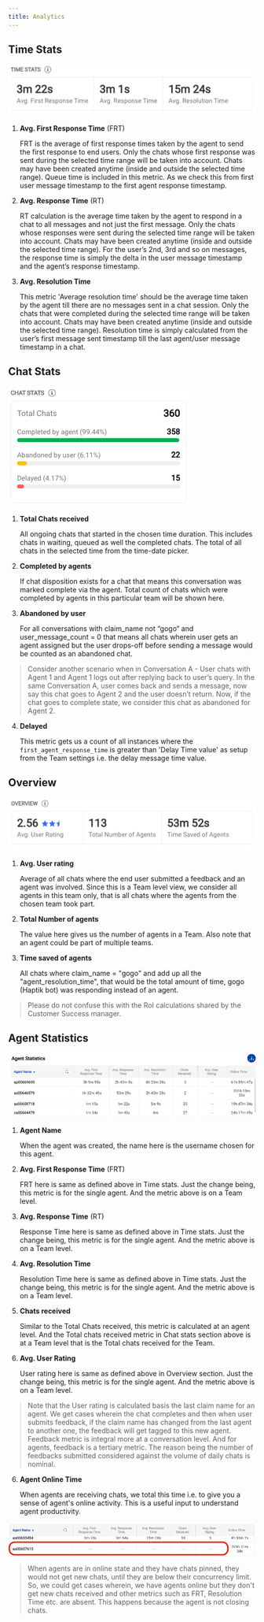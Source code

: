```yaml
---
title: Analytics
---
```


## Time Stats

![Time_stats](assets/time_stats.png)

1. **Avg. First Response Time** (FRT)

    FRT is the average of first response times taken by the agent to send the first response to end users. Only the chats whose first response was sent during the selected time range will be taken into account. Chats may have been created anytime (inside and outside the selected time range). Queue time is included in this metric. As we check this from first user message timestamp to the first agent response timestamp.
    
2. **Avg. Response Time** (RT)

    RT calculation is the average time taken by the agent to respond in a chat to all messages and not just the first message. Only the chats whose responses were sent during the selected time range will be taken into account. Chats may have been created anytime (inside and outside the selected time range). For the user’s 2nd, 3rd and so on messages, the response time is simply the delta in the user message timestamp and the agent’s response timestamp. 
    
3. **Avg. Resolution Time**

    This metric 'Average resolution time' should be the average time taken by the agent till there are no messages sent in a chat session. Only the chats that were completed during the selected time range will be taken into account. Chats may have been created anytime (inside and outside the selected time range). Resolution time is simply calculated from the user’s first message sent timestamp till the last agent/user message timestamp in a chat.
    

## Chat Stats

![Chat_stats](assets/chat_stats.png)

1. **Total Chats received** 
    
    All ongoing chats that started in the chosen time duration. This includes chats in waiting, queued as well the completed chats. The total of all chats in the selected time from the time-date picker.

2. **Completed by agents** 
    
    If chat disposition exists for a chat that means this conversation was marked complete via the agent. Total count of chats which were completed by agents in this particular team will be shown here.

3. **Abandoned by user**
    
    For all conversations with claim_name not “gogo“ and user_message_count = 0 that means all chats wherein user gets an agent assigned but the user drops-off before sending a message would be counted as an abandoned chat.
    
> Consider another scenario when in Conversation A - User chats with Agent 1 and Agent 1 logs out after replying back to user’s query. In the same Conversation A, user comes back and sends a message, now say this chat goes to Agent 2 and the user doesn’t return. Now, if the chat goes to complete state, we consider this chat as abandoned for Agent 2.

4. **Delayed**
    
    This metric gets us a count of all instances where the `first_agent_response_time` is greater than 'Delay Time value' as setup from the Team settings i.e. the delay message time value.
    

## Overview

![Overview](assets/overview.png)

1. **Avg. User rating**

    Average of all chats where the end user submitted a feedback and an agent was involved. Since this is a Team level view, we consider all agents in this team only, that is all chats where the agents from the chosen team took part.

2. **Total Number of agents**

    The value here gives us the number of agents in a Team. Also note that an agent could be part of multiple teams. 

3. **Time saved of agents**

    All chats where claim_name = "gogo" and add up all the "agent_resolution_time", that would be the total amount of time, gogo (Haptik bot) was responding instead of an agent.
    
> Please do not confuse this with the RoI calculations shared by the Customer Success manager. 


## Agent Statistics

![Agent_stats](assets/agent_stats_table.png)

1. **Agent Name**

   When the agent was created, the name here is the username chosen for this agent. 
   
2. **Avg. First Response Time** (FRT)

    FRT here is same as defined above in Time stats. Just the change being, this metric is for the single agent. And the metric above is on a Team level.
    
2. **Avg. Response Time** (RT)

    Response Time here is same as defined above in Time stats. Just the change being, this metric is for the single agent. And the metric above is on a Team level.
    
3. **Avg. Resolution Time**

    Resolution Time here is same as defined above in Time stats. Just the change being, this metric is for the single agent. And the metric above is on a Team level.
    
4. **Chats received**

    Similar to the Total Chats received, this metric is calculated at an agent level. And the Total chats received metric in Chat stats section above is at a Team level that is the Total chats received for the Team. 

5. **Avg. User Rating**

    User rating here is same as defined above in Overview section. Just the change being, this metric is for the single agent. And the metric above is on a Team level.

> Note that the User rating is calculated basis the last claim name for an agent. We get cases wherein the chat completes and then when user submits feedback, if the claim name has changed from the last agent to another one, the feedback will get tagged to this new agent. Feedback metric is integral more at a conversation level. And for agents, feedback is a tertiary metric. The reason being the number of feedbacks submitted considered against the volume of daily chats is nominal. 

6. **Agent Online Time**

    When agents are receiving chats, we total this time i.e. to give you a sense of agent's online activity. This is a useful input to understand agent productivity. 
    
![Online agents with no metrics](assets/no_ecm_agent.png)
    
> When agents are in online state and they have chats pinned, they would not get new chats, until they are below their concurrency limit. So, we could get cases wherein, we have agents online but they don't get new chats received and other metrics such as FRT, Resolution Time etc. are absent. This happens because the agent is not closing chats. 

    
